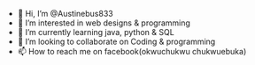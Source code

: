 - 👋 Hi, I’m @Austinebus833
- 👀 I’m interested in web designs &  programming
- 🌱 I’m currently learning java, python & SQL
- 💞️ I’m looking to collaborate on Coding & programming
- 📫 How to reach me on facebook(okwuchukwu chukwuebuka)

<!---
Austinebus833/Austinebus833 is a ✨ special ✨ repository because its `README.md` (this file) appears on your GitHub profile.
You can click the Preview link to take a look at your changes.
--->
